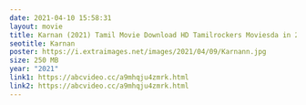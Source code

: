 ```yaml
---
date: 2021-04-10 15:58:31
layout: movie
title: Karnan (2021) Tamil Movie Download HD Tamilrockers Moviesda in 250 MB
seotitle: Karnan
poster: https://i.extraimages.net/images/2021/04/09/Karnann.jpg
size: 250 MB
year: "2021"
link1: https://abcvideo.cc/a9mhqju4zmrk.html
link2: https://abcvideo.cc/a9mhqju4zmrk.html
---
```

